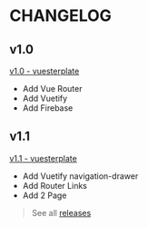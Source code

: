 # CHANGELOG

## v1.0
[v1.0 - vuesterplate](https://github.com/hnhtag/vuesterplate/releases/tag/v1.0)

- Add Vue Router
- Add Vuetify
- Add Firebase


## v1.1
[v1.1 - vuesterplate](https://github.com/hnhtag/vuesterplate/releases/tag/v1.1)

- Add Vuetify navigation-drawer
- Add Router Links
- Add 2 Page

> See all [releases](https://github.com/hnhtag/vuesterplate/releases)